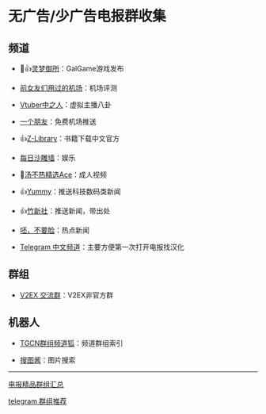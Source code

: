 # 无广告/少广告电报群收集

## 频道

- 🔞👍[灵梦御所](https://t.me/lmys8 "灵梦御所")：GalGame游戏发布

- [前女友们用过的机场](https://t.me/gebaopiCloud "前女友们用过的机场")：机场评测

- [Vtuber中之人](https://t.me/VTBs_irl "Vtuber中之人")：虚拟主播八卦

- [一个朋友](https://t.me/sxtnbhz "一个朋友")：免费机场推送

- 👍[Z-Library](https://t.me/zlib_china_official "Z-Library")：书籍下载中文官方

- [每日沙雕墙](https://t.me/woshadiao "每日沙雕墙")：娱乐

- 🔞[汤不热精选Ace](https://t.me/tumblrAce "汤不热精选Ace")：成人视频

- 👍[Yummy](https://t.me/GodlyNews1 "Yummy")：推送科技数码类新闻

- 👍[竹新社](https://t.me/tnews365 "竹新社")：推送新闻，带出处

- [呸，不要脸](https://t.me/pei1234 "呸，不要脸")：热点新闻

- [Telegram 中文频道](https://t.me/tgcnz "Telegram 中文频道")：主要方便第一次打开电报找汉化

## 群组

- [V2EX 交流群](https://t.me/V2EXPro)：V2EX非官方群

## 机器人

- [TGCN群组频道狐](https://t.me/zh_groups_bot)：频道群组索引

- [搜图酱](https://t.me/soutubot)：图片搜索

------------

[电报精品群组汇总](https://v2ex.com/t/1017423)

[telegram 群组推荐](https://www.v2ex.com/t/554691)
